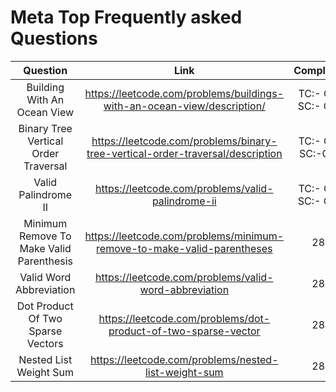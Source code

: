 # Meta Top Frequently asked Questions

| Question | Link  | Complexity   |
| :---:   | :---: | :---: |
| Building With An Ocean View | https://leetcode.com/problems/buildings-with-an-ocean-view/description/  | TC:- O(n) SC:- O(1)|
| Binary Tree Vertical Order Traversal | https://leetcode.com/problems/binary-tree-vertical-order-traversal/description  | TC:- O(n) SC:-O(1) |
| Valid Palindrome II | https://leetcode.com/problems/valid-palindrome-ii | TC:- O(n) SC:- O(1)   |
| Minimum Remove To Make Valid Parenthesis | https://leetcode.com/problems/minimum-remove-to-make-valid-parentheses   | 283   |
| Valid Word Abbreviation | https://leetcode.com/problems/valid-word-abbreviation  | 283   |
| Dot Product Of Two Sparse Vectors | https://leetcode.com/problems/dot-product-of-two-sparse-vector  | 283   |
| Nested List Weight Sum | https://leetcode.com/problems/nested-list-weight-sum | 283   |



